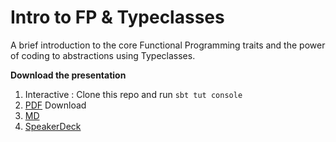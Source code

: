 # Intro to FP & Typeclasses #
A brief introduction to the core Functional Programming traits and the power of coding to abstractions using Typeclasses.

**Download the presentation**

1. Interactive : Clone this repo and run `sbt tut console`
2. [PDF](presentation.pdf) Download
3. [MD](presentation.md)
4. [SpeakerDeck](https://speakerdeck.com/raulraja/typeclasses-tour)
